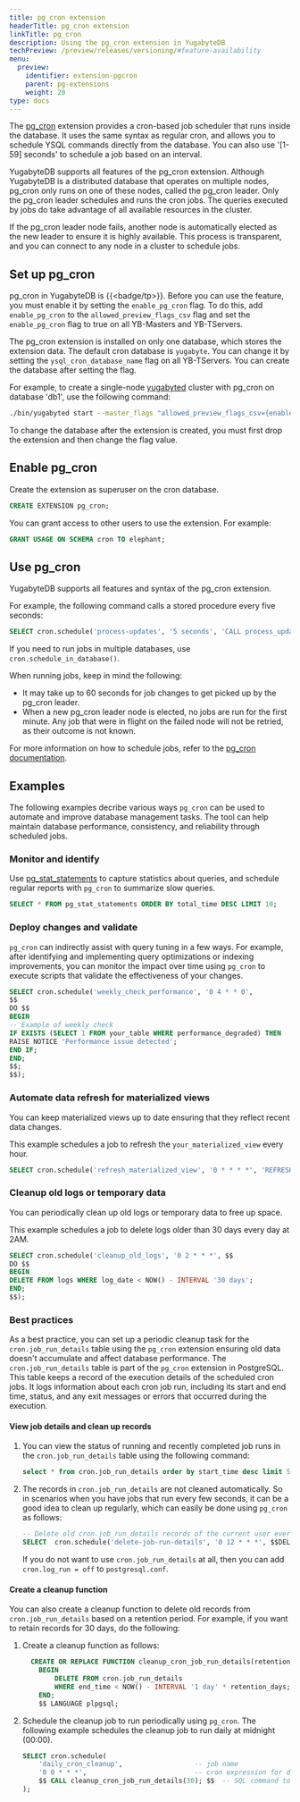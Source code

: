 ```yaml
---
title: pg_cron extension
headerTitle: pg_cron extension
linkTitle: pg_cron
description: Using the pg_cron extension in YugabyteDB
techPreview: /preview/releases/versioning/#feature-availability
menu:
  preview:
    identifier: extension-pgcron
    parent: pg-extensions
    weight: 20
type: docs
---
```


The [pg_cron](https://github.com/citusdata/pg_cron) extension provides a cron-based job scheduler that runs inside the database. It uses the same syntax as regular cron, and allows you to schedule YSQL commands directly from the database. You can also use '[1-59] seconds' to schedule a job based on an interval.

YugabyteDB supports all features of the pg_cron extension. Although YugabyteDB is a distributed database that operates on multiple nodes, pg_cron only runs on one of these nodes, called the pg_cron leader. Only the pg_cron leader schedules and runs the cron jobs. The queries executed by jobs do take advantage of all available resources in the cluster.

If the pg_cron leader node fails, another node is automatically elected as the new leader to ensure it is highly available. This process is transparent, and you can connect to any node in a cluster to schedule jobs.

## Set up pg_cron

pg_cron in YugabyteDB is {{<badge/tp>}}. Before you can use the feature, you must enable it by setting the `enable_pg_cron` flag. To do this, add `enable_pg_cron` to the `allowed_preview_flags_csv` flag and set the `enable_pg_cron` flag to true on all YB-Masters and YB-TServers.

The pg_cron extension is installed on only one database, which stores the extension data. The default cron database is `yugabyte`. You can change it by setting the `ysql_cron_database_name` flag on all YB-TServers. You can create the database after setting the flag.

For example, to create a single-node [yugabyted](../../../../reference/configuration/yugabyted/) cluster with pg_cron on database 'db1', use the following command:

```sh
./bin/yugabyted start --master_flags "allowed_preview_flags_csv={enable_pg_cron},enable_pg_cron=true" --tserver_flags "allowed_preview_flags_csv={enable_pg_cron},enable_pg_cron=true,ysql_cron_database_name=db1" --ui false
```

To change the database after the extension is created, you must first drop the extension and then change the flag value.

## Enable pg_cron

Create the extension as superuser on the cron database.

```sql
CREATE EXTENSION pg_cron;
```

You can grant access to other users to use the extension. For example:

```sql
GRANT USAGE ON SCHEMA cron TO elephant;
```

## Use pg_cron

YugabyteDB supports all features and syntax of the pg_cron extension.

For example, the following command calls a stored procedure every five seconds:

```sql
SELECT cron.schedule('process-updates', '5 seconds', 'CALL process_updates()');
```

If you need to run jobs in multiple databases, use `cron.schedule_in_database()`.

When running jobs, keep in mind the following:

- It may take up to 60 seconds for job changes to get picked up by the pg_cron leader.
- When a new pg_cron leader node is elected, no jobs are run for the first minute. Any job that were in flight on the failed node will not be retried, as their outcome is not known.

For more information on how to schedule jobs, refer to the [pg_cron documentation](https://github.com/yugabyte/yugabyte-db/blob/master/src/postgres/third-party-extensions/pg_cron/README.md).

## Examples

The following examples decribe various ways `pg_cron` can be used to automate and improve database management tasks. The tool can help maintain database performance, consistency, and reliability through scheduled jobs.

### Monitor and identify

Use [pg_stat_statements](../extension-pgstatstatements/) to capture statistics about queries, and schedule regular reports with `pg_cron` to summarize slow queries.

```sql
SELECT * FROM pg_stat_statements ORDER BY total_time DESC LIMIT 10;
```

### Deploy changes and validate

`pg_cron` can indirectly assist with query tuning in a few ways. For example, after identifying and implementing query optimizations or indexing improvements, you can monitor the impact over time using `pg_cron` to execute scripts that validate the effectiveness of your changes.

```sql
SELECT cron.schedule('weekly_check_performance', '0 4 * * 0',
$$
DO $$
BEGIN
-- Example of weekly check
IF EXISTS (SELECT 1 FROM your_table WHERE performance_degraded) THEN
RAISE NOTICE 'Performance issue detected';
END IF;
END;
$$;
$$);
```

### Automate data refresh for materialized views

You can keep materialized views up to date ensuring that they reflect recent data changes.

This example schedules a job to refresh the `your_materialized_view` every hour.

```sql
SELECT cron.schedule('refresh_materialized_view', '0 * * * *', 'REFRESH MATERIALIZED VIEW your_materialized_view');
```

### Cleanup old logs or temporary data

You can periodically clean up old logs or temporary data to free up space.

This example schedules a job to delete logs older than 30 days every day at 2AM.

```sql
SELECT cron.schedule('cleanup_old_logs', '0 2 * * *', $$
DO $$
BEGIN
DELETE FROM logs WHERE log_date < NOW() - INTERVAL '30 days';
END;
$$);
```

### Best practices

As a best practice, you can set up a periodic cleanup task for the `cron.job_run_details` table using the `pg_cron` extension ensuring old data doesn't accumulate and affect database performance. The `cron.job_run_details` table is part of the `pg_cron` extension in PostgreSQL. This table keeps a record of the execution details of the scheduled cron jobs. It logs information about each cron job run, including its start and end time, status, and any exit messages or errors that occurred during the execution.

#### View job details and clean up records

1. You can view the status of running and recently completed job runs in the `cron.job_run_details` table using the following command:

    ```sql
    select * from cron.job_run_details order by start_time desc limit 5;
    ```

1. The records in `cron.job_run_details` are not cleaned automatically. So in scenarios when you have jobs that run every few seconds, it can be a good idea to clean up regularly, which can easily be done using `pg_cron` as follows:

    ```sql
    -- Delete old cron.job_run_details records of the current user every day at noon
    SELECT  cron.schedule('delete-job-run-details', '0 12 * * *', $$DELETE FROM cron.job_run_details WHERE end_time < now() - interval '7 days'$$);
    ```

    If you do not want to use `cron.job_run_details` at all, then you can add `cron.log_run = off` to `postgresql.conf`.

#### Create a cleanup function

You can also create a cleanup function to delete old records from `cron.job_run_details` based on a retention period.
For example, if you want to retain records for 30 days, do the following:

1. Create a cleanup function as follows:

    ```sql
      CREATE OR REPLACE FUNCTION cleanup_cron_job_run_details(retention_days INTEGER) RETURNS void AS $$
        BEGIN
            DELETE FROM cron.job_run_details
            WHERE end_time < NOW() - INTERVAL '1 day' * retention_days;
        END;
        $$ LANGUAGE plpgsql;
    ```

1. Schedule the cleanup job to run periodically using `pg_cron`. The following example schedules the cleanup job to run daily at midnight (00:00).

    ```sql
    SELECT cron.schedule(
        'daily_cron_cleanup',                  -- job name
        '0 0 * * *',                           -- cron expression for daily at midnight
        $$ CALL cleanup_cron_job_run_details(30); $$  -- SQL command to execute
    );
    ```
